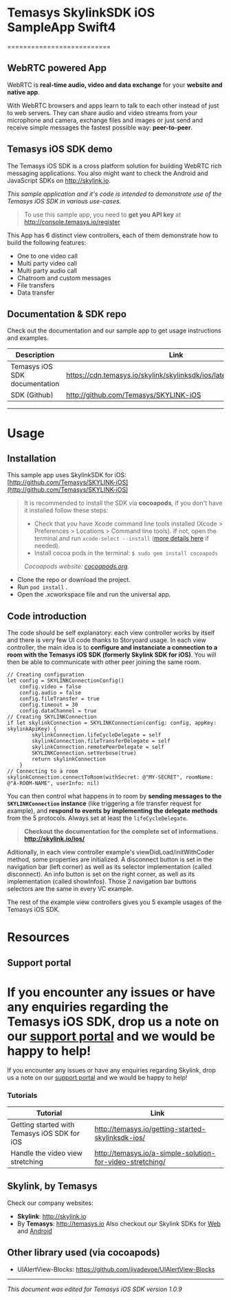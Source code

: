 # Temasys SkylinkSDK iOS SampleApp Swift4

==========================

**WebRTC** powered App
-------
WebRTC is **real-time audio, video and data exchange** for your **website and native app**.

With WebRTC browsers and apps learn to talk to each other instead of just to web servers. They can share audio and video streams from your microphone and camera, exchange files and images or just send and receive simple messages the fastest possible way: **peer-to-peer**.

**Temasys iOS SDK** demo
-------
The Temasys iOS SDK is a cross platform solution for building WebRTC rich messaging applications. You also might want to check the Android and JavaScript SDKs on http://skylink.io.

*This sample application and it's code is intended to demonstrate use of the Temasys iOS SDK in various use-cases.*
> To use this sample app, you need to **get you API key** at http://console.temasys.io/register

This App has 6 distinct view controllers, each of them demonstrate how to build the following features:

- One to one video call
- Multi party video call
- Multi party audio call
- Chatroom and custom messages
- File transfers
- Data transfer

## Documentation & SDK repo

Check out the documentation and our sample app to get usage instructions and examples.

| Description | Link |
| --- | --- |
| Temasys iOS SDK documentation | https://cdn.temasys.io/skylink/skylinksdk/ios/latest/docs/index.html |
| SDK (Github) |  http://github.com/Temasys/SKYLINK-iOS |


----------

**Usage**
==========================
Installation
-------

This sample app uses SkylinkSDK for iOS: [http://github.com/Temasys/SKYLINK-iOS](http://github.com/Temasys/SKYLINK-iOS)

> It is recommended to install the SDK via **cocoapods**, if you don't have it installed follow these steps:
>  - Check that you have Xcode command line tools installed (Xcode > Preferences > Locations > Command line tools). If not, open the terminal and run `xcode-select --install` ([more details here](http://osxdaily.com/2014/02/12/install-command-line-tools-mac-os-x/) if needed).
>  - Install cocoa pods in the terminal: `$ sudo gem install cocoapods`
>  
>  *Cocoapods website: [cocoapods.org](http://cocoapods.org).*

- Clone the repo or download the project.
- Run `pod install` .  
- Open the .xcworkspace file and run the universal app.

Code introduction
-------
The code should be self explanatory: each view controller works by itself and there is very few UI code thanks to Storyoard usage. 
In each view controller, the main idea is to **configure and instanciate a connection to a room with the Temasys iOS SDK (formerly Skylink SDK for iOS)**. 
You will then be able to communicate with other peer joining the same room.

    // Creating configuration
    let config = SKYLINKConnectionConfig()
        config.video = false
        config.audio = false
        config.fileTransfer = true
        config.timeout = 30
        config.dataChannel = true
    // Creating SKYLINKConnection
    if let skylinkConnection = SKYLINKConnection(config: config, appKey: skylinkApiKey) {
            skylinkConnection.lifeCycleDelegate = self
            skylinkConnection.fileTransferDelegate = self
            skylinkConnection.remotePeerDelegate = self
            SKYLINKConnection.setVerbose(true)
            return skylinkConnection
        }
    // Connecting to a room
    skylinkConnection.connectToRoom(withSecret: @"MY-SECRET", roomName: @"A-ROOM-NAME", userInfo: nil)

You can then control what happens in to room by **sending messages to the `SKYLINKConnection` instance** (like triggering a file transfer request for example), and **respond to events by implementing the delegate methods** from the 5 protocols.
Always set at least the `lifeCycleDelegate`.

> **Checkout the documentation for the complete set of informations.  http://skylink.io/ios/**

Aditionally, in each view controller example's viewDidLoad/initWithCoder method, some properties are initialized.
A disconnect button is set in the navigation bar (left corner) as well as its selector implementation (called disconnect). An info button is set on the right corner, as well as its implementation (called showInfos). Those 2 navigation bar buttons selectors are the same in every VC example.

The rest of the example view controllers gives you 5 example usages of the Temasys iOS SDK.

**Resources**
==========================

Support portal
-------
 If you encounter any issues or have any enquiries regarding the Temasys iOS SDK, drop us a note on our [support portal](http://support.temasys.io/support/login) and we would be happy to help! 
=======
 If you encounter any issues or have any enquiries regarding Skylink, drop us a note on our [support portal](http://support.temasys.io/support/login) and we would be happy to help! 

### Tutorials

| Tutorial | Link |
| --- | --- |
| Getting started with Temasys iOS SDK for iOS | http://temasys.io/getting-started-skylinksdk-ios/ |
| Handle the video view stretching | http://temasys.io/a-simple-solution-for-video-stretching/ |


Skylink, by **Temasys**
-------

Check our company websites:
- **Skylink**: http://skylink.io
- By **Temasys**: http://temasys.io
Also checkout our Skylink SDKs for [Web](http://skylink.io/web/) and [Android](http://skylink.io/android)

Other library used (via cocoapods)
-------

- UIAlertView-Blocks: https://github.com/jivadevoe/UIAlertView-Blocks


----------

*This document was edited for Temasys iOS SDK version 1.0.9*





